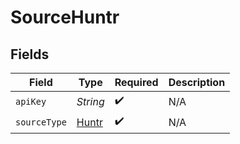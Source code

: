 # SourceHuntr


## Fields

| Field                                 | Type                                  | Required                              | Description                           |
| ------------------------------------- | ------------------------------------- | ------------------------------------- | ------------------------------------- |
| `apiKey`                              | *String*                              | :heavy_check_mark:                    | N/A                                   |
| `sourceType`                          | [Huntr](../../models/shared/Huntr.md) | :heavy_check_mark:                    | N/A                                   |